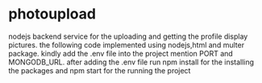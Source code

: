 # photoupload

nodejs backend service for the uploading and getting the profile display pictures.
the following code implemented using nodejs,html and multer package.
kindly add the .env file into the project mention PORT and MONGODB_URL.
after adding the .env file run npm install for the installing the packages and npm start for the running the project
